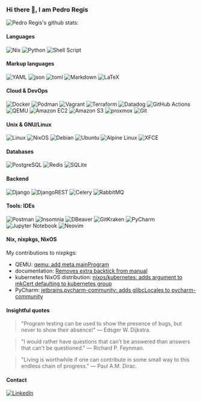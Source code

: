 ### Hi there 👋, I am Pedro Regis


![Pedro Regis's github stats:](https://github-readme-stats-git-masterorgs-github-readme-stats-team.vercel.app/api?username=PedroRegisPOAR&include_orgs=true&show_icons=true&theme=dark&locale=en&hide_border=false)


#### Languages


![Nix](https://img.shields.io/badge/NIX-5277C3.svg?style=for-the-badge&logo=NixOS&logoColor=white)
![Python](https://img.shields.io/badge/python-3670A0?style=for-the-badge&logo=python&logoColor=ffdd54)
![Shell Script](https://img.shields.io/badge/shell_script-%23121011.svg?style=for-the-badge&logo=gnu-bash&logoColor=white)

#### Markup languages

![YAML](https://img.shields.io/badge/yaml-%23ffffff.svg?style=for-the-badge&logo=yaml&logoColor=151515)
![json](https://img.shields.io/badge/json-000000.svg?style=for-the-badge&logo=json&logoColor=151515)
![toml](https://img.shields.io/badge/toml-9C4121.svg?style=for-the-badge&logo=toml&logoColor=151515)
![Markdown](https://img.shields.io/badge/markdown-%23000000.svg?style=for-the-badge&logo=markdown&logoColor=white)
![LaTeX](https://img.shields.io/badge/latex-%23008080.svg?style=for-the-badge&logo=latex&logoColor=white)

#### Cloud & DevOps

![Docker](https://img.shields.io/badge/DOCKER-2496ED.svg?style=for-the-badge&logo=Docker&logoColor=white)
![Podman](https://img.shields.io/badge/Podman-%23892CA0.svg?style=for-the-badge&logo=Podman&logoColor=white)
![Vagrant](https://img.shields.io/badge/vagrant-%231563FF.svg?style=for-the-badge&logo=vagrant&logoColor=white)
![Terraform](https://img.shields.io/badge/TERRAFORM-623CE4.svg?style=for-the-badge&logo=Terraform&logoColor=white)
![Datadog](https://img.shields.io/badge/datadog-%23632CA6.svg?style=for-the-badge&logo=datadog&logoColor=white)
![GitHub Actions](https://img.shields.io/badge/github%20actions-%232671E5.svg?style=for-the-badge&logo=githubactions&logoColor=white)
![QEMU](https://img.shields.io/badge/QEMU-%23000000.svg?style=for-the-badge&logo=QEMU&logoColor=white)
![Amazon EC2](https://img.shields.io/badge/Amazon%20EC2-%23FF9900.svg?style=for-the-badge&logo=amazonec2&logoColor=white)
![Amazon S3](https://img.shields.io/badge/Amazon%20S3-569A31.svg?style=for-the-badge&logo=amazons3&logoColor=white)
![proxmox](https://img.shields.io/badge/proxmox-E57000?style=for-the-badge&logo=proxmox&logoColor=white)
![Git](https://img.shields.io/badge/GIT%20-%23F05033.svg?&style=for-the-badge&logo=git&logoColor=white)

#### Unix & GNU/Linux

![Linux](https://img.shields.io/badge/LINUX-FCC624.svg?style=for-the-badge&logo=Linux&logoColor=black)
![NixOS](https://img.shields.io/badge/NIXOS-5277C3.svg?style=for-the-badge&logo=NixOS&logoColor=white)
![Debian](https://img.shields.io/badge/DEBIAN-A81D33.svg?style=for-the-badge&logo=Debian&logoColor=white)
![Ubuntu](https://img.shields.io/badge/Ubuntu-E95420?style=for-the-badge&logo=ubuntu&logoColor=white)
![Alpine Linux](https://img.shields.io/badge/Alpine%20Linux-%230D597F.svg?style=for-the-badge&logo=alpinelinux&logoColor=white)
![XFCE](https://img.shields.io/badge/xfce-2284F2.svg?style=for-the-badge&logo=xfce&logoColor=white)


#### Databases

![PostgreSQL](https://img.shields.io/badge/POSTGRESQL-336791.svg?style=for-the-badge&logo=PostgreSQL&logoColor=white)
![Redis](https://img.shields.io/badge/REDIS-DC382D.svg?style=for-the-badge&logo=Redis&logoColor=white)
![SQLite](https://img.shields.io/badge/SQLITE-003B57.svg?style=for-the-badge&logo=SQLite&logoColor=white)

#### Backend

![Django](https://img.shields.io/badge/django-%23092E20.svg?style=for-the-badge&logo=django&logoColor=white)
![DjangoREST](https://img.shields.io/badge/DJANGO-REST-ff1709?style=for-the-badge&logo=django&logoColor=white&color=ff1709&labelColor=gray)
![Celery](https://img.shields.io/badge/celery-%23a9cc54.svg?style=for-the-badge&logo=celery&logoColor=ddf4a4)
![RabbitMQ](https://img.shields.io/badge/Rabbitmq-FF6600?style=for-the-badge&logo=rabbitmq&logoColor=white)

#### Tools: IDEs

![Postman](https://img.shields.io/badge/Postman-FF6C37?style=for-the-badge&logo=postman&logoColor=white)
![Insomnia](https://img.shields.io/badge/Insomnia-4000BF?style=for-the-badge&logo=Insomnia&logoColor=white)
![DBeaver](https://img.shields.io/badge/DBeaver-382923?style=for-the-badge&logo=DBeaver&logoColor=white)
![GitKraken](https://img.shields.io/badge/gitkraken-179287?style=for-the-badge&logo=gitkraken&logoColor=white)
![PyCharm](https://img.shields.io/badge/pycharm-000000?style=for-the-badge&logo=pycharm&logoColor=white)
![Jupyter Notebook](https://img.shields.io/badge/jupyter-%23FA0F00.svg?style=for-the-badge&logo=jupyter&logoColor=white)
![Neovim](https://img.shields.io/badge/NeoVim-%2357A143.svg?&style=for-the-badge&logo=neovim&logoColor=white)


#### Nix, nixpkgs, NixOS

My contributions to nixpkgs:
- QEMU: [qemu: add meta.mainProgram](https://github.com/NixOS/nixpkgs/pull/153425)
- documentation: [Removes extra backtick from manual](https://github.com/NixOS/nixpkgs/pull/318061)
- kubernetes NixOS distribution: [nixos/kubernetes: adds argument to mkCert defaulting to kubernetes group](https://github.com/NixOS/nixpkgs/pull/321632)
- PyCharm: [jetbrains.pycharm-community: adds glibcLocales to pycharm-community](https://github.com/NixOS/nixpkgs/pull/322026)



#### Insightful quotes

> "Program testing can be used to show the presence of bugs, but never to show their absence!" ― Edsger W. Dijkstra.

> "I would rather have questions that can't be answered than answers that can't be questioned." ― Richard P. Feynman.

> "Living is worthwhile if one can contribute in some small way to this endless chain of progress." ― Paul A.M. Dirac.


#### Contact

[![LinkedIn](https://img.shields.io/badge/LINKEDIN-0A66C2.svg?style=for-the-badge&logo=LinkedIn&logoColor=white)](https://www.linkedin.com/in/pedroregispoar/)

<!--

References
- https://github.com/Ileriayo/markdown-badges
- It is kind of broken: https://github-readme-stats.vercel.app/api/top-langs/?username=PedroRegisPOAR&include_orgs=true&theme=dark&locale=en


TODOs: should add all those or is it too much? Yep, I did use all these.

![Selenium](https://img.shields.io/badge/-selenium-%43B02A?style=for-the-badge&logo=selenium&logoColor=white)

![vscodium](https://img.shields.io/badge/vscodium-2F80ED?style=for-the-badge&logo=vscodium&logoColor=white)
![qgis](https://img.shields.io/badge/qgis-589632?style=for-the-badge&logo=qgis&logoColor=white)
![sphinx](https://img.shields.io/badge/sphinx-589632?style=for-the-badge&logo=sphinx&logoColor=white)


![Julia](https://img.shields.io/badge/-Julia-9558B2?style=for-the-badge&logo=julia&logoColor=white)
![Solidity](https://img.shields.io/badge/Solidity-%23363636.svg?style=for-the-badge&logo=solidity&logoColor=white)

-->


<!--

https://github.com/NixOS/nixpkgs/pull/153425
https://github.com/NixOS/nixpkgs/pull/281238
https://github.com/NixOS/nix/issues/6976

- 🔭 I’m currently working on ...
- 🌱 I’m currently learning ...
- 👯 I’m looking to collaborate on ...
- 🤔 I’m looking for help with ...
- 💬 Ask me about ...
- 📫 How to reach me: ...
- 😄 Pronouns: ...
- ⚡ Fun fact: ...
-->

